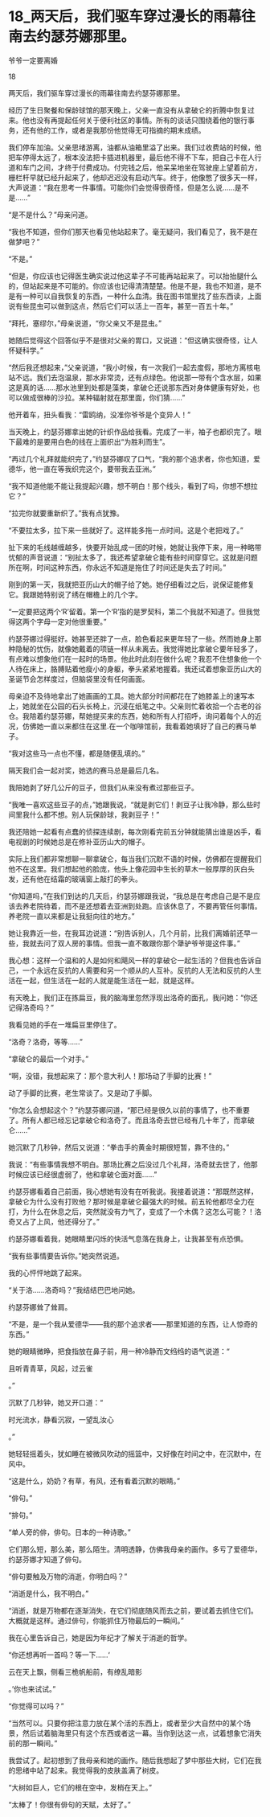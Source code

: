 # 18_两天后，我们驱车穿过漫长的雨幕往南去约瑟芬娜那里。

爷爷一定要离婚

18

两天后，我们驱车穿过漫长的雨幕往南去约瑟芬娜那里。

经历了生日聚餐和保龄球馆的那天晚上，父亲一直没有从拿破仑的折腾中恢复过来。他也没有再提起任何关于便利社区的事情。所有的谈话只围绕着他的银行事务，还有他的工作，或者是我那份他觉得无可指摘的期末成绩。

我们停车加油。父亲思绪游离，油都从油箱里溢了出来。我们过收费站的时候，他把车停得太远了，根本没法把卡插进机器里，最后他不得不下车，把自己卡在人行道和车门之间，才终于付费成功。付完钱之后，他呆呆地坐在驾驶座上望着前方，栅栏杆早就已经升起来了，他却迟迟没有启动汽车。终于，他像憋了很多天一样，大声说道：“我在思考一件事情。可能你们会觉得很奇怪，但是怎么说……是不是……”

“是不是什么？”母亲问道。

“我也不知道，但你们那天也看见他站起来了。毫无疑问，我们看见了，我不是在做梦吧？”

“不是。”

“但是，你应该也记得医生确实说过他这辈子不可能再站起来了。可以抬抬腿什么的，但站起来是不可能的。你应该也记得清清楚楚。他是不是，我也不知道，是不是有一种可以自我恢复的东西，一种什么血清。我在图书馆里找了些东西读，上面说有些昆虫可以做到这点，然后它们可以活上一百年，甚至一百五十年。”

“拜托，塞缪尔，”母亲说道，“你父亲又不是昆虫。”

她随后觉得这个回答似乎不是很对父亲的胃口，又说道：“但这确实很奇怪，让人怀疑科学。”

“然后我还想起来，”父亲说道，“我小时候，有一次我们一起去度假，那地方离核电站不远。我们去泡温泉，那水非常烫，还有点绿色。他说那一带有个含水层，如果这是真的话……那水池里到处都是藻类，拿破仑还说那东西对身体健康有好处，也可以做成很棒的沙拉。某种辐射就在那里面，你们猜……”

他开着车，扭头看我：“雷鸥纳，没准你爷爷是个变异人！”

当天晚上，约瑟芬娜拿出她的针织作品给我看。完成了一半，袖子也都织完了。眼下最难的是要用白色的线在上面织出“为胜利而生”。

“再过几个礼拜就能织完了，”约瑟芬娜叹了口气，“我的那个追求者，你也知道，爱德华，他一直在等我织完这个，要带我去亚洲。”

“我不知道他能不能让我提起兴趣，想不明白！那个线头，看到了吗，你想不想拉它？”

“拉完你就要重新织了。”我有点犹豫。

“不要拉太多，拉下来一些就好了。这样能多拖一点时间。这是个老把戏了。”

扯下来的毛线越缠越多，快要开始乱成一团的时候，她就让我停下来，用一种略带忧郁的声音说道：“别扯太多了，我还希望拿破仑能有些时间穿穿它。这就是问题所在啊，时间这种东西，你永远不知道是拖住了时间还是失去了时间。”

刚到的第一天，我就把亚历山大的帽子给了她。她仔细看过之后，说保证能修复它。我跟她特别说了绣在帽檐上的几个字。

“一定要把这两个‘R’留着。第一个‘R’指的是罗契科，第二个我就不知道了。但我觉得这两个字母一定对他很重要。”

约瑟芬娜过得挺好。她甚至还胖了一点，脸色看起来更年轻了一些。然而她身上那种隐秘的忧伤，就像她戴着的项链一样从未离去。我觉得她比拿破仑要年轻多了，有点难以想象他们在一起时的场景。他此时此刻在做什么呢？我忍不住想象他一个人待在床上，胳膊贴着他瘦小的身躯，拳头紧紧地握着。我还试着想象亚历山大的圣诞节会怎样度过，但脑袋里没有任何画面。

母亲迫不及待地拿出了她画画的工具。她大部分时间都花在了她膝盖上的速写本上，她就坐在公园的石头长椅上，沉浸在纸笔之中。父亲则忙着收拾一个古老的谷仓。我陪着约瑟芬娜，帮她提买来的东西，她和所有人打招呼，询问着每个人的近况，仿佛她一直以来都住在这里.在一个咖啡馆前，我看着她填好了自己的赛马单子。

“我对这些马一点也不懂，都是随便乱填的。”

隔天我们会一起对奖，她选的赛马总是最后几名。

我陪她剥了好几公斤的豆子，但我们从来没有煮过那些豆子。

“我唯一喜欢这些豆子的点，”她跟我说，“就是剥它们！剥豆子让我冷静，那么些时间里我什么都不想。别人玩保龄球，我剥豆子！”

我还陪她一起看有点蠢的侦探连续剧，每次刚看完前五分钟就能猜出谁是凶手，看电视剧的时候她总是在修补亚历山大的帽子。

实际上我们都非常想聊一聊拿破仑，每当我们沉默不语的时候，仿佛都在提醒我们他不在这里。我们想起他的脸庞，他头上像花园中生长的草木一般厚厚的灰白头发，还有他在结霜的玻璃窗上敲打的拳头。

“你知道吗，”在我们到达的几天后，约瑟芬娜跟我说，“我总是在考虑自己是不是应该去养老院待着，而不是还想着去亚洲到处跑。应该休息了，不要再管任何事情。养老院一直以来都是让我挺向往的地方。”

她让我靠近一些，在我耳边说道：“别告诉别人，几个月前，比我们离婚前还早一些，我就去问了双人房的事情。但我一直不敢跟你那个犟驴爷爷提这件事。”

我心想：这样一个温和的人是如何和飓风一样的拿破仑一起生活的？但我也告诉自己，一个永远在反抗的人需要和另一个顺从的人互补。反抗的人无法和反抗的人生活在一起，但生活在一起的人就是能生活在一起，就是这样。

有天晚上，我们正在拣扁豆，我的脑海里忽然浮现出洛奇的面孔，我问她：“你还记得洛奇吗？”

我看见她的手在一堆扁豆里停住了。

“洛奇？洛奇，等等……”

“拿破仑的最后一个对手。”

“啊，没错，我想起来了：那个意大利人！那场动了手脚的比赛！”

动了手脚的比赛，老生常谈了。又是动了手脚。

“你怎么会想起这个？”约瑟芬娜问道，“那已经是很久以前的事情了，也不重要了。所有人都已经忘记拿破仑和洛奇了。而且洛奇去世已经有几十年了，而拿破仑……”

她沉默了几秒钟，然后又说道：“拳击手的黄金时期很短暂，靠不住的。”

我说：“有些事情我想不明白。那场比赛之后没过几个礼拜，洛奇就去世了，他那时候应该已经很虚弱了，他和拿破仑面对面……”

约瑟芬娜看着自己前面，我心想她有没有在听我说。我接着说道：“那既然这样，拿破仑为什么没有打败他？那时候是拿破仑最强大的时候。前五轮他都尽全力在打，为什么在休息之后，突然就没有力气了，变成了一个木偶？这怎么可能？！洛奇又占了上风，他还得分了。”

约瑟芬娜看着我，她眼睛里闪烁的快活气息落在我身上，让我甚至有点恐惧。

“我有些事情要告诉你。”她突然说道。

我的心怦怦地跳了起来。

“关于洛……洛奇吗？”我结结巴巴地问她。

约瑟芬娜耸了耸肩。

“不是，是一个我从爱德华——我的那个追求者——那里知道的东西，让人惊奇的东西。”

她的眼睛微睁，把食指放在鼻子前，用一种冷静而文绉绉的语气说道：“

且听青青草，风起，过云雀

。”

沉默了几秒钟，她又开口道：“

时光流水，静看沉寂，一望乱汝心

。”

她轻轻摇着头，犹如睡在被微风吹动的摇篮中，又好像在时间之中，在沉默中，在风中。

“这是什么，奶奶？有草，有风，还有看着沉默的眼睛。”

“俳句。”

“排句。”

“单人旁的俳，俳句。日本的一种诗歌。”

它们那么短，那么美，那么陌生。清明透静，仿佛我母亲的画作。多亏了爱德华，约瑟芬娜才知道了俳句。

“俳句要触及万物的消逝，你明白吗？”

“消逝是什么，我不明白。”

“消逝，就是万物都在逐渐消失，在它们彻底随风而去之前，要试着去抓住它们。大概就是这样。通过俳句，你能抓住万物最后的一瞬间。”

我在心里告诉自己，她是因为年纪才了解关于消逝的哲学。

“你还想再听一首吗？等一下……‘

云在天上飘，侧看三桅帆船前，有缭乱暗影

。’你也来试试。”

“你觉得可以吗？”

“当然可以。只要你把注意力放在某个活的东西上，或者至少大自然中的某个场景，然后试着脑海里只有这个东西或者这一幕。当你到达这一点，试着想象它消失前的那一瞬间。”

我尝试了。起初想到了我母亲和她的画作。随后我想起了梦中那些大树，它们在我的思绪中站了起来。我觉得我的皮肤盖满了树皮。

“大树如巨人，它们的根在空中，发梢在天上。”

“太棒了！你很有俳句的天赋，太好了。”
